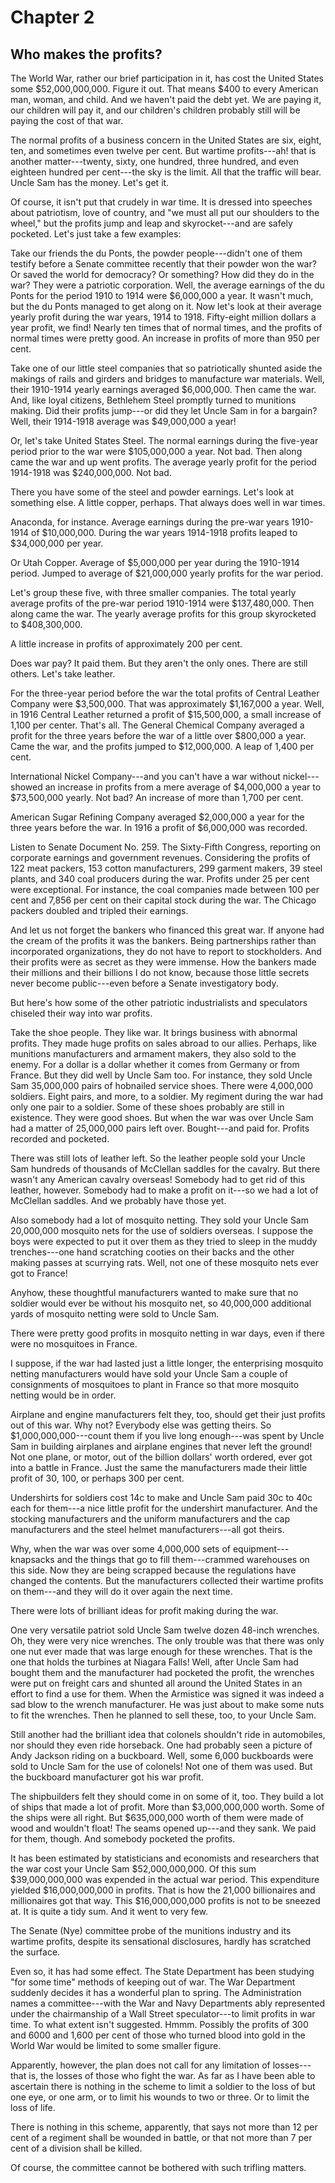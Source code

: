# Chapter 2

## Who makes the profits?

The World War, rather our brief participation in it, has cost the United States some $52,000,000,000. Figure it out. That means $400 to every American man, woman, and child. And we haven't paid the debt yet. We are paying it, our children will pay it, and our children's children probably still will be paying the cost of that war.

The normal profits of a business concern in the United States are six, eight, ten, and sometimes even twelve per cent. But wartime profits---ah! that is another matter---twenty, sixty, one hundred, three hundred, and even eighteen hundred per cent---the sky is the limit. All that the traffic will bear. Uncle Sam has the money. Let's get it.

Of course, it isn't put that crudely in war time. It is dressed into speeches about patriotism, love of country, and "we must all put our shoulders to the wheel," but the profits jump and leap and skyrocket---and are safely pocketed. Let's just take a few examples:

Take our friends the du Ponts, the powder people---didn't one of them testify before a Senate committee recently that their powder won the war? Or saved the world for democracy? Or something? How did they do in the war? They were a patriotic corporation. Well, the average earnings of the du Ponts for the period 1910 to 1914 were $6,000,000 a year. It wasn't much, but the du Ponts managed to get along on it. Now let's look at their average yearly profit during the war years, 1914 to 1918. Fifty-eight million dollars a year profit, we find! Nearly ten times that of normal times, and the profits of normal times were pretty good. An increase in profits of more than 950 per cent.

Take one of our little steel companies that so patriotically shunted aside the makings of rails and girders and bridges to manufacture war materials. Well, their 1910-1914 yearly earnings averaged $6,000,000. Then came the war. And, like loyal citizens, Bethlehem Steel promptly turned to munitions making. Did their profits jump---or did they let Uncle Sam in for a bargain? Well, their 1914-1918 average was $49,000,000 a year!

Or, let's take United States Steel. The normal earnings during the five-year period prior to the war were $105,000,000 a year. Not bad. Then along came the war and up went profits. The average yearly profit for the period 1914-1918 was $240,000,000. Not bad.

There you have some of the steel and powder earnings. Let's look at something else. A little copper, perhaps. That always does well in war times.

Anaconda, for instance. Average earnings during the pre-war years 1910-1914 of $10,000,000. During the war years 1914-1918 profits leaped to $34,000,000 per year.

Or Utah Copper. Average of $5,000,000 per year during the 1910-1914 period. Jumped to average of $21,000,000 yearly profits for the war period.

Let's group these five, with three smaller companies. The total yearly average profits of the pre-war period 1910-1914 were $137,480,000. Then along came the war. The yearly average profits for this group skyrocketed to $408,300,000.

A little increase in profits of approximately 200 per cent.

Does war pay? It paid them. But they aren't the only ones. There are still others. Let's take leather.

For the three-year period before the war the total profits of Central Leather Company were $3,500,000. That was approximately $1,167,000 a year. Well, in 1916 Central Leather returned a profit of $15,500,000, a small increase of 1,100 per center. That's all. The General Chemical Company averaged a profit for the three years before the war of a little over $800,000 a year. Came the war, and the profits jumped to $12,000,000. A leap of 1,400 per cent.

International Nickel Company---and you can't have a war without nickel---showed an increase in profits from a mere average of $4,000,000 a year to $73,500,000 yearly. Not bad? An increase of more than 1,700 per cent.

American Sugar Refining Company averaged $2,000,000 a year for the three years before the war. In 1916 a profit of $6,000,000 was recorded.

Listen to Senate Document No. 259. The Sixty-Fifth Congress, reporting on corporate earnings and government revenues. Considering the profits of 122 meat packers, 153 cotton manufacturers, 299 garment makers, 39 steel plants, and 340 coal producers during the war. Profits under 25 per cent were exceptional. For instance, the coal companies made between 100 per cent and 7,856 per cent on their capital stock during the war. The Chicago packers doubled and tripled their earnings.

And let us not forget the bankers who financed this great war. If anyone had the cream of the profits it was the bankers. Being partnerships rather than incorporated organizations, they do not have to report to stockholders. And their profits were as secret as they were immense. How the bankers made their millions and their billions I do not know, because those little secrets never become public---even before a Senate investigatory body.

But here's how some of the other patriotic industrialists and speculators chiseled their way into war profits.

Take the shoe people. They like war. It brings business with abnormal profits. They made huge profits on sales abroad to our allies. Perhaps, like munitions manufacturers and armament makers, they also sold to the enemy. For a dollar is a dollar whether it comes from Germany or from France. But they did well by Uncle Sam too. For instance, they sold Uncle Sam 35,000,000 pairs of hobnailed service shoes. There were 4,000,000 soldiers. Eight pairs, and more, to a soldier. My regiment during the war had only one pair to a soldier. Some of these shoes probably are still in existence. They were good shoes. But when the war was over Uncle Sam had a matter of 25,000,000 pairs left over. Bought---and paid for. Profits recorded and pocketed.

There was still lots of leather left. So the leather people sold your Uncle Sam hundreds of thousands of McClellan saddles for the cavalry. But there wasn't any American cavalry overseas! Somebody had to get rid of this leather, however. Somebody had to make a profit on it---so we had a lot of McClellan saddles. And we probably have those yet.

Also somebody had a lot of mosquito netting. They sold your Uncle Sam 20,000,000 mosquito nets for the use of soldiers overseas. I suppose the boys were expected to put it over them as they tried to sleep in the muddy trenches---one hand scratching cooties on their backs and the other making passes at scurrying rats. Well, not one of these mosquito nets ever got to France!

Anyhow, these thoughtful manufacturers wanted to make sure that no soldier would ever be without his mosquito net, so 40,000,000 additional yards of mosquito netting were sold to Uncle Sam.

There were pretty good profits in mosquito netting in war days, even if there were no mosquitoes in France.

I suppose, if the war had lasted just a little longer, the enterprising mosquito netting manufacturers would have sold your Uncle Sam a couple of consignments of mosquitoes to plant in France so that more mosquito netting would be in order.

Airplane and engine manufacturers felt they, too, should get their just profits out of this war. Why not? Everybody else was getting theirs. So $1,000,000,000---count them if you live long enough---was spent by Uncle Sam in building airplanes and airplane engines that never left the ground! Not one plane, or motor, out of the billion dollars' worth ordered, ever got into a battle in France. Just the same the manufacturers made their little profit of 30, 100, or perhaps 300 per cent.

Undershirts for soldiers cost 14c to make and Uncle Sam paid 30c to 40c each for them---a nice little profit for the undershirt manufacturer. And the stocking manufacturers and the uniform manufacturers and the cap manufacturers and the steel helmet manufacturers---all got theirs.

Why, when the war was over some 4,000,000 sets of equipment---knapsacks and the things that go to fill them---crammed warehouses on this side. Now they are being scrapped because the regulations have changed the contents. But the manufacturers collected their wartime profits on them---and they will do it over again the next time.

There were lots of brilliant ideas for profit making during the war.

One very versatile patriot sold Uncle Sam twelve dozen 48-inch wrenches. Oh, they were very nice wrenches. The only trouble was that there was only one nut ever made that was large enough for these wrenches. That is the one that holds the turbines at Niagara Falls! Well, after Uncle Sam had bought them and the manufacturer had pocketed the profit, the wrenches were put on freight cars and shunted all around the United States in an effort to find a use for them. When the Armistice was signed it was indeed a sad blow to the wrench manufacturer. He was just about to make some nuts to fit the wrenches. Then he planned to sell these, too, to your Uncle Sam.

Still another had the brilliant idea that colonels shouldn't ride in automobiles, nor should they even ride horseback. One had probably seen a picture of Andy Jackson riding on a buckboard. Well, some 6,000 buckboards were sold to Uncle Sam for the use of colonels! Not one of them was used. But the buckboard manufacturer got his war profit.

The shipbuilders felt they should come in on some of it, too. They build a lot of ships that made a lot of profit. More than $3,000,000,000 worth. Some of the ships were all right. But $635,000,000 worth of them were made of wood and wouldn't float! The seams opened up---and they sank. We paid for them, though. And somebody pocketed the profits.

It has been estimated by statisticians and economists and researchers that the war cost your Uncle Sam $52,000,000,000. Of this sum $39,000,000,000 was expended in the actual war period. This expenditure yielded $16,000,000,000 in profits. That is how the 21,000 billionaires and millionaires got that way. This $16,000,000,000 profits is not to be sneezed at. It is quite a tidy sum. And it went to very few.

The Senate (Nye) committee probe of the munitions industry and its wartime profits, despite its sensational disclosures, hardly has scratched the surface.

Even so, it has had some effect. The State Department has been studying "for some time" methods of keeping out of war. The War Department suddenly decides it has a wonderful plan to spring. The Administration names a committee---with the War and Navy Departments ably represented under the chairmanship of a Wall Street speculator---to limit profits in war time. To what extent isn't suggested. Hmmm. Possibly the profits of 300 and 6000 and 1,600 per cent of those who turned blood into gold in the World War would be limited to some smaller figure.

Apparently, however, the plan does not call for any limitation of losses---that is, the losses of those who fight the war. As far as I have been able to ascertain there is nothing in the scheme to limit a soldier to the loss of but one eye, or one arm, or to limit his wounds to two or three. Or to limit the loss of life.

There is nothing in this scheme, apparently, that says not more than 12 per cent of a regiment shall be wounded in battle, or that not more than 7 per cent of a division shall be killed.

Of course, the committee cannot be bothered with such trifling matters.
